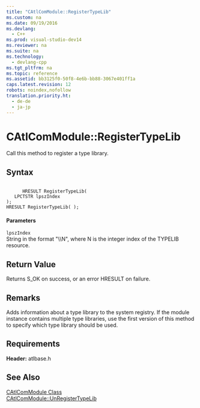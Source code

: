 ```yaml
---
title: "CAtlComModule::RegisterTypeLib"
ms.custom: na
ms.date: 09/19/2016
ms.devlang: 
  - C++
ms.prod: visual-studio-dev14
ms.reviewer: na
ms.suite: na
ms.technology: 
  - devlang-cpp
ms.tgt_pltfrm: na
ms.topic: reference
ms.assetid: bb3125f0-50f8-4e6b-bb88-3067e401ff1a
caps.latest.revision: 12
robots: noindex,nofollow
translation.priority.ht: 
  - de-de
  - ja-jp
---
```

# CAtlComModule::RegisterTypeLib
Call this method to register a type library.  
  
## Syntax  
  
```  
  
      HRESULT RegisterTypeLib(  
   LPCTSTR lpszIndex   
);  
HRESULT RegisterTypeLib( );  
```  
  
#### Parameters  
 `lpszIndex`  
 String in the format "\\\N", where N is the integer index of the TYPELIB resource.  
  
## Return Value  
 Returns S_OK on success, or an error HRESULT on failure.  
  
## Remarks  
 Adds information about a type library to the system registry. If the module instance contains multiple type libraries, use the first version of this method to specify which type library should be used.  
  
## Requirements  
 **Header:** atlbase.h  
  
## See Also  
 [CAtlComModule Class](../vs140/CAtlComModule-Class.md)   
 [CAtlComModule::UnRegisterTypeLib](../vs140/CAtlComModule--UnRegisterTypeLib.md)
